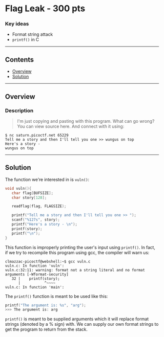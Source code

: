 # Flag Leak - 300 pts

### Key ideas

- Format string attack
- `printf()` in C

---

## **Contents**

- [Overview](#overview)
- [Solution](#solution)

---

## Overview

### Description

> I'm just copying and pasting with this program. What can go wrong? You can view source here. And connect with it using:

```
$ nc saturn.picoctf.net 65229
Tell me a story and then I'll tell you one >> wungus on top
Here's a story -
wungus on top
```
---

## Solution

The function we're interested in is `vuln()`:

```C
void vuln(){
   char flag[BUFSIZE];
   char story[128];

   readflag(flag, FLAGSIZE);

   printf("Tell me a story and then I'll tell you one >> ");
   scanf("%127s", story);
   printf("Here's a story - \n");
   printf(story);
   printf("\n");
}
```

This function is improperly printing the user's input using `printf()`. In fact, if we try to recompile this program using gcc, the compiler will warn us:

```
clmazzac-picoctf@webshell:~$ gcc vuln.c
vuln.c: In function 'vuln':
vuln.c:32:11: warning: format not a string literal and no format arguments [-Wformat-security]
   32 |    printf(story);
      |           ^~~~~
vuln.c: In function 'main':
```

The `printf()` function is meant to be used like this:

```C
printf("The argument is: %s", "arg");
>>> The argument is: arg
```

`printf()` is meant to be supplied arguments which it will replace format strings (denoted by a % sign) with. We can supply our own format strings to get the program to return from the stack.
